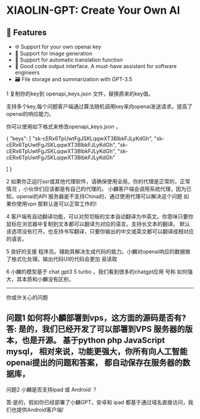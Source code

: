 
# XIAOLIN-GPT: Create Your Own AI

## 🚀 Features

- 🌐  Support for your own openai key
- 💾  Support for image generation
- 🧠  Support for automatic translation function
- 🔗 Good code output interface. A must-have assistant for software engineers
- 🗃️ File storage and summarization with GPT-3.5


1 复制你的key到 openapi_keys.json 文件，替换原来的key值。

支持多个key,每个问题客户端通过算法随机调用key来向openai发送请求。提高了openai的响应能力。


你可以使用如下格式来修改openapi_keys.json ，

{
  "keys": [
    "sk-cERx6TpUwtFgJSKLqqwXT3BlbkFJLyKdGh",
   "sk-cERx6TpUwtFgJSKLqqwXT3BlbkFJLyKdGh",
   "sk-cERx6TpUwtFgJSKLqqwXT3BlbkFJLyKdGh",
   "sk-cERx6TpUwtFgJSKLqqwXT3BlbkFJLyKdGh"
	
  ]
}


2 如果你正运行ssr或其他代理软件，请确保使用全局，你的代理是正常的，正常情况 ，小伙伴们应该都是有自己的代理的。
小麟客户端会调用系统代理，因为已知，openai的API 服务器是不支持China的，通过使用代理可以解决这个问题
如果你使用vpn 那默认是可以正常工作的! 


4 客户端有自动翻译功能，可以对剪切板的文本自动翻译为中英文。你意味只要你鼠标在浏览器中复制到文本都可以翻译为对应的语言。支持长文本的翻译。
默认该选项没有打开。也支持书写翻译，只要你输出的中文或英文都可以翻译成相对应的语言。

5 良好的支援 程序员。辅助其解决生成代码的能力。小麟对openai响应的数据做了格式化处理。输出代码UI的代码会更加 易读取


6 小麟的模型基于 chat gpt3 5 turbo ，我们看到很多的chatgpt应用 号称 如何强大，其本质和小麟没有区别，

----------------------------------------------
你或许关心的问题

问题1 如何将小麟部署到vps，这方面的源码是否有?
答: 是的，我们已经开发了可以部署到VPS 服务器的版本，也是开源。 基于python php JavaScript  mysql， 相对来说，功能更强大，你所有向人工智能openai提出的问题和答案，
都自动保存在服务器的数据库，
----------------------------------------------

问题2  小麟是否支持ipad 或 Android ？

答:是的，假如你已经部署了小麟GPT，安卓和 ipad 都基于通过域名直接访问，我们也提供Android客户端! 
